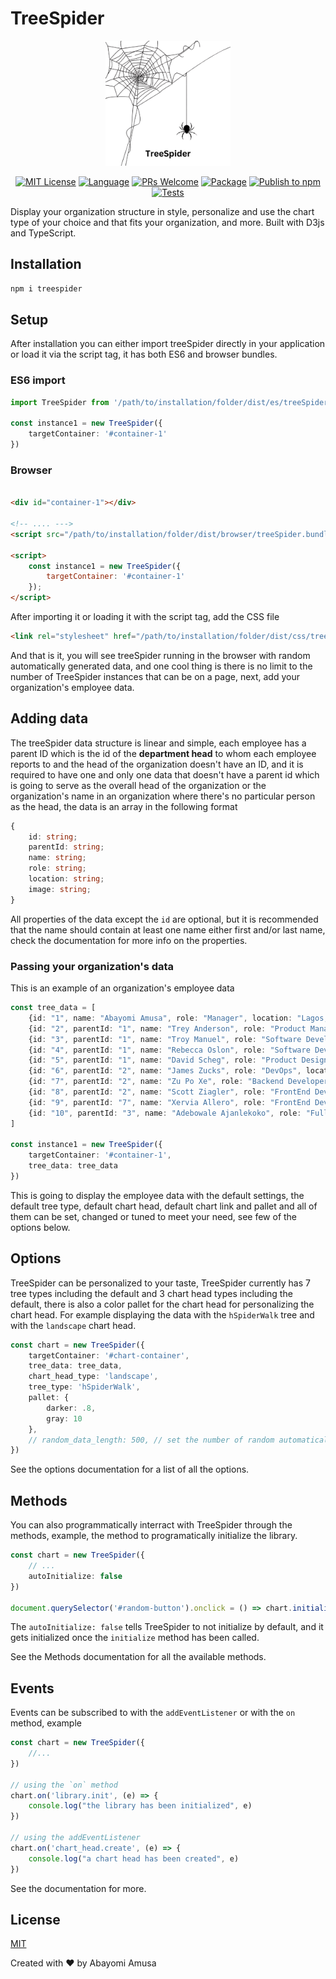 # TreeSpider

<div align="center">
    <img src="https://github.com/paulosabayomi/treeSpider/blob/main/res/treeSpider.png" alt="TreeSpider logo" width="200" style="object-fit: contain; justify-self:center;"/>
</div>

<!-- [START BADGES] -->
<!-- Please keep comment here to allow auto update -->
<p align="center">
  <a href="https://github.com/paulosabayomi/treeSpider/blob/main/LICENSE"><img src="https://img.shields.io/github/license/paulosabayomi/treeSpider?style=flat-square" alt="MIT License" /></a>
  <a href="https://www.typescriptlang.org"><img src="https://img.shields.io/badge/language-TypeScript-blue.svg?style=flat-square" alt="Language" /></a>
  <a href="https://github.com/paulosabayomi/treeSpider/pulls"><img src="https://img.shields.io/badge/PRs-Welcome-brightgreen.svg?style=flat-square" alt="PRs Welcome" /></a>
  <a href="https://github.com/paulosabayomi/treeSpider/actions/workflows/package.yml"><img src="https://github.com/paulosabayomi/treeSpider/actions/workflows/package.yml/badge.svg" alt="Package" /></a>
  <a href="https://github.com/paulosabayomi/treeSpider/actions/workflows/npm-publish.yml"><img src="https://github.com/paulosabayomi/treeSpider/actions/workflows/npm-publish.yml/badge.svg" alt="Publish to npm" /></a>
  <a href="https://github.com/paulosabayomi/treeSpider/actions/workflows/tests.yml"><img src="https://github.com/paulosabayomi/treeSpider/actions/workflows/tests.yml/badge.svg" alt="Tests" /></a>
</p>
<!-- [END BADGES] -->

Display your organization structure in style, personalize and use the chart type of your choice and that fits your organization, and more. Built with D3js and TypeScript.

## Installation

```bash
npm i treespider
```

## Setup

After installation you can either import treeSpider directly in your application or load it via the script tag, it has both ES6 and browser bundles.

### ES6 import

```ts
import TreeSpider from '/path/to/installation/folder/dist/es/treeSpider.bundle.min.js'

const instance1 = new TreeSpider({
    targetContainer: '#container-1'
})
```

### Browser

```html

<div id="container-1"></div>

<!-- .... --->
<script src="/path/to/installation/folder/dist/browser/treeSpider.bundle.min.js"></script>

<script>
    const instance1 = new TreeSpider({
        targetContainer: '#container-1'
    });
</script>

```

After importing it or loading it with the script tag, add the CSS file

```html
<link rel="stylesheet" href="/path/to/installation/folder/dist/css/treeSpider.css">
```

And that is it, you will see treeSpider running in the browser with random automatically generated data, and one cool thing is there is no limit to the number of TreeSpider instances that can be on a page, next, add your organization's employee data.

## Adding data

The treeSpider data structure is linear and simple, each employee has a parent ID which is the id of the **department head** to whom each employee reports to and the head of the organization doesn't have an ID, and it is required to have one and only one data that doesn't have a parent id which is going to serve as the overall head of the organization or the organization's name in an organization where there's no particular person as the head, the data is an array in the following format

```ts
{
    id: string; 
    parentId: string; 
    name: string; 
    role: string; 
    location: string;
    image: string;
}
```

All properties of the data except the `id` are optional, but it is recommended that the name should contain at least one name either first and/or last name, check the documentation for more info on the properties.  
  
### Passing your organization's data

This is an example of an organization's employee data

```ts
const tree_data = [
    {id: "1", name: "Abayomi Amusa", role: "Manager", location: "Lagos, Nigeria"},
    {id: "2", parentId: "1", name: "Trey Anderson", role: "Product Manager", location: "California, United States"},
    {id: "3", parentId: "1", name: "Troy Manuel", role: "Software Developer", location: "Alberta, Canada"},
    {id: "4", parentId: "1", name: "Rebecca Oslon", role: "Software Developer", location: "London, United Kingdom"},
    {id: "5", parentId: "1", name: "David Scheg", role: "Product Designer", location: "Jiaozian, China"},
    {id: "6", parentId: "2", name: "James Zucks", role: "DevOps", location: "Accra, Ghana"},
    {id: "7", parentId: "2", name: "Zu Po Xe", role: "Backend Developer", location: "Johanesburg, South Africa"},
    {id: "8", parentId: "2", name: "Scott Ziagler", role: "FrontEnd Developer Intern"},
    {id: "9", parentId: "7", name: "Xervia Allero", role: "FrontEnd Developer Intern"},
    {id: "10", parentId: "3", name: "Adebowale Ajanlekoko", role: "Fullstack Developer"},
]

const instance1 = new TreeSpider({
    targetContainer: '#container-1',
    tree_data: tree_data
})
```

This is going to display the employee data with the default settings, the default tree type, default chart head, default chart link and pallet and all of them can be set, changed or tuned to meet your need, see few of the options below.

## Options

TreeSpider can be personalized to your taste, TreeSpider currently has 7 tree types including the default and 3 chart head types including the default, there is also a color pallet for the chart head for personalizing the chart head. For example displaying the data with the `hSpiderWalk` tree and with the `landscape` chart head.

```ts
const chart = new TreeSpider({
    targetContainer: '#chart-container',
    tree_data: tree_data,
    chart_head_type: 'landscape',
    tree_type: 'hSpiderWalk',
    pallet: {
        darker: .8,
        gray: 10
    },
    // random_data_length: 500, // set the number of random automatically generated employee data
})
```

See the options documentation for a list of all the options.

## Methods

You can also programmatically interract with TreeSpider through the methods, example, the method to programatically initialize the library.

```ts
const chart = new TreeSpider({
    // ...
    autoInitialize: false
})

document.querySelector('#random-button').onclick = () => chart.initialize()
```

The `autoInitialize: false` tells TreeSpider to not initialize by default, and it gets initialized once the `initialize` method has been called.  
  
See the Methods documentation for all the available methods.

## Events

Events can be subscribed to with the `addEventListener` or with the `on` method, example

```ts
const chart = new TreeSpider({
    //...
})

// using the `on` method
chart.on('library.init', (e) => {
    console.log("the library has been initialized", e)
})

// using the addEventListener
chart.on('chart_head.create', (e) => {
    console.log("a chart head has been created", e)
})

```

See the documentation for more.

## License

[MIT](https://github.com/paulosabayomi/treeSpider/blob/main/README.md)  
  
Created with :heart: by Abayomi Amusa
